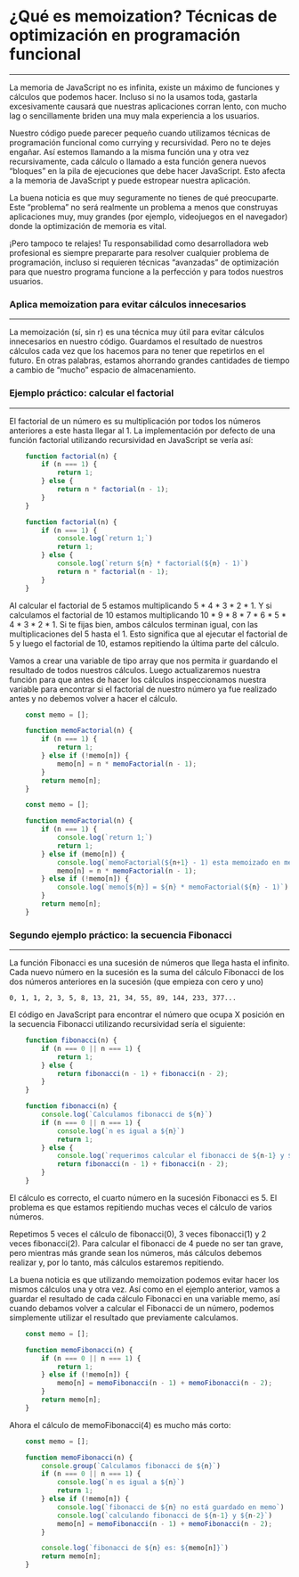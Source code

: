 # ¿Qué es memoization? Técnicas de optimización en programación funcional
<hr>
La memoria de JavaScript no es infinita, existe un máximo de funciones y cálculos que podemos hacer. Incluso si no la usamos toda, gastarla excesivamente causará que nuestras aplicaciones corran lento, con mucho lag o sencillamente briden una muy mala experiencia a los usuarios.

Nuestro código puede parecer pequeño cuando utilizamos técnicas de programación funcional como currying y recursividad. Pero no te dejes engañar. Así estemos llamando a la misma función una y otra vez recursivamente, cada cálculo o llamado a esta función genera nuevos “bloques” en la pila de ejecuciones que debe hacer JavaScript. Esto afecta a la memoria de JavaScript y puede estropear nuestra aplicación.

La buena noticia es que muy seguramente no tienes de qué preocuparte. Este “problema” no será realmente un problema a menos que construyas aplicaciones muy, muy grandes (por ejemplo, videojuegos en el navegador) donde la optimización de memoria es vital.

¡Pero tampoco te relajes! Tu responsabilidad como desarrolladora web profesional es siempre prepararte para resolver cualquier problema de programación, incluso si requieren técnicas “avanzadas” de optimización para que nuestro programa funcione a la perfección y para todos nuestros usuarios.

### Aplica memoization para evitar cálculos innecesarios
<hr>
La memoización (sí, sin r) es una técnica muy útil para evitar cálculos innecesarios en nuestro código. Guardamos el resultado de nuestros cálculos cada vez que los hacemos para no tener que repetirlos en el futuro. En otras palabras, estamos ahorrando grandes cantidades de tiempo a cambio de “mucho” espacio de almacenamiento.

### Ejemplo práctico: calcular el factorial
<hr>
El factorial de un número es su multiplicación por todos los números anteriores a este hasta llegar al 1. La implementación por defecto de una función factorial utilizando recursividad en JavaScript se vería así:

```javascript
    function factorial(n) {
        if (n === 1) {
            return 1;
        } else {
            return n * factorial(n - 1);
        }
    }
```

```javascript
    function factorial(n) {
        if (n === 1) {
            console.log(`return 1;`)
            return 1;
        } else {
            console.log(`return ${n} * factorial(${n} - 1)`)
            return n * factorial(n - 1);
        }
    }
```

Al calcular el factorial de 5 estamos multiplicando 5 * 4 * 3 * 2 * 1. Y si calculamos el factorial de 10 estamos multiplicando 10 * 9 * 8 * 7 * 6 * 5 * 4 * 3 * 2 * 1. Si te fijas bien, ambos cálculos terminan igual, con las multiplicaciones del 5 hasta el 1. Esto significa que al ejecutar el factorial de 5 y luego el factorial de 10, estamos repitiendo la última parte del cálculo.

Vamos a crear una variable de tipo array que nos permita ir guardando el resultado de todos nuestros cálculos. Luego actualizaremos nuestra función para que antes de hacer los cálculos inspeccionamos nuestra variable para encontrar si el factorial de nuestro número ya fue realizado antes y no debemos volver a hacer el cálculo.

```javascript
    const memo = [];

    function memoFactorial(n) {
        if (n === 1) {
            return 1;
        } else if (!memo[n]) {
            memo[n] = n * memoFactorial(n - 1);
        }  
        return memo[n];
    }
```

```javascript
    const memo = [];

    function memoFactorial(n) {
        if (n === 1) {
            console.log(`return 1;`)
            return 1;
        } else if (memo[n]) {
            console.log(`memoFactorial(${n+1} - 1) esta memoizado en memo[${n}] (${memo[n]})`)
            memo[n] = n * memoFactorial(n - 1);
        } else if (!memo[n]) {
            console.log(`memo[${n}] = ${n} * memoFactorial(${n} - 1)`)
        }
        return memo[n];
    }
```

### Segundo ejemplo práctico: la secuencia Fibonacci
<hr>
La función Fibonacci es una sucesión de números que llega hasta el infinito. Cada nuevo número en la sucesión es la suma del cálculo Fibonacci de los dos números anteriores en la sucesión (que empieza con cero y uno)

`0, 1, 1, 2, 3, 5, 8, 13, 21, 34, 55, 89, 144, 233, 377...`

El código en JavaScript para encontrar el número que ocupa X posición en la secuencia Fibonacci utilizando recursividad sería el siguiente:

```javascript
    function fibonacci(n) {
        if (n === 0 || n === 1) {
            return 1;
        } else {
            return fibonacci(n - 1) + fibonacci(n - 2);
        }
    }
```

```javascript
    function fibonacci(n) {
        console.log(`Calculamos fibonacci de ${n}`)
        if (n === 0 || n === 1) {
            console.log(`n es igual a ${n}`)
            return 1;
        } else {
            console.log(`requerimos calcular el fibonacci de ${n-1} y ${n-2}`)
            return fibonacci(n - 1) + fibonacci(n - 2);
        }
    }
```

El cálculo es correcto, el cuarto número en la sucesión Fibonacci es 5. El problema es que estamos repitiendo muchas veces el cálculo de varios números.

Repetimos 5 veces el cálculo de fibonacci(0), 3 veces fibonacci(1) y 2 veces fibonacci(2). Para calcular el fibonacci de 4 puede no ser tan grave, pero mientras más grande sean los números, más cálculos debemos realizar y, por lo tanto, más cálculos estaremos repitiendo.

La buena noticia es que utilizando memoization podemos evitar hacer los mismos cálculos una y otra vez. Así como en el ejemplo anterior, vamos a guardar el resultado de cada cálculo Fibonacci en una variable memo, así cuando debamos volver a calcular el Fibonacci de un número, podemos simplemente utilizar el resultado que previamente calculamos.


```javascript
    const memo = [];

    function memoFibonacci(n) {
        if (n === 0 || n === 1) {
            return 1;
        } else if (!memo[n]) {
            memo[n] = memoFibonacci(n - 1) + memoFibonacci(n - 2);
        }  
        return memo[n];
    }
```

Ahora el cálculo de memoFibonacci(4) es mucho más corto:

```javascript
    const memo = [];

    function memoFibonacci(n) {
        console.group(`Calculamos fibonacci de ${n}`)
        if (n === 0 || n === 1) {
            console.log(`n es igual a ${n}`)
            return 1;
        } else if (!memo[n]) {
            console.log(`fibonacci de ${n} no está guardado en memo`)
            console.log(`calculando fibonacci de ${n-1} y ${n-2}`)
            memo[n] = memoFibonacci(n - 1) + memoFibonacci(n - 2);
        }  

        console.log(`fibonacci de ${n} es: ${memo[n]}`)
        return memo[n];
    }
```
